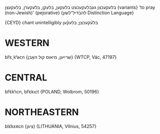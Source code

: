בלעקעכצן
געבלעקעכצט
בלעקען, בלעקן, בלעקערן, בלעקעצן {variants}
'to pray (non-Jewish)'
{pejorative}
{להבֿדיל־לשון Distinction Language}

{CEYD}
chant unintelligibly בלע֜קעכצן; בלעק֜ען

WESTERN
========

blʲɛ˯kʲəcn {שרײַען, מיאוס קול האָבן} {WTCP, Vác, 47197}

CENTRAL
========

blʲɛ́kʲɩcn, blʲɛkɩct {POLAND, Wolbrom, 50196}

NORTHEASTERN
==============

blɛ́kɛʀcn {ציגן} {LITHUANIA, Vilnius, 54257}